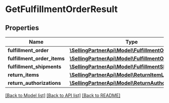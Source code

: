# GetFulfillmentOrderResult

## Properties
Name | Type | Description | Notes
------------ | ------------- | ------------- | -------------
**fulfillment_order** | [**\SellingPartnerApi\Model\FulfillmentOrder**](FulfillmentOrder.md) |  | 
**fulfillment_order_items** | [**\SellingPartnerApi\Model\FulfillmentOrderItemList**](FulfillmentOrderItemList.md) |  | 
**fulfillment_shipments** | [**\SellingPartnerApi\Model\FulfillmentShipmentList**](FulfillmentShipmentList.md) |  | [optional] 
**return_items** | [**\SellingPartnerApi\Model\ReturnItemList**](ReturnItemList.md) |  | 
**return_authorizations** | [**\SellingPartnerApi\Model\ReturnAuthorizationList**](ReturnAuthorizationList.md) |  | 

[[Back to Model list]](../README.md#documentation-for-models) [[Back to API list]](../README.md#documentation-for-api-endpoints) [[Back to README]](../README.md)


